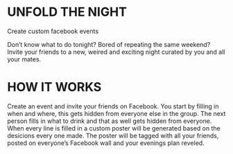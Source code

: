 UNFOLD THE NIGHT
================

Create custom facebook events

Don’t know what to do tonight? Bored of repeating the same weekend? Invite your friends to a new, weired and exciting night curated by you and all your mates.

# HOW IT WORKS

Create an event and invite your friends on Facebook.
You start by filling in when and where, this gets hidden from everyone else in the group.
The next person fills in what to drink and that as well gets hidden from everyone.
When every line is filled in a custom poster will be generated based on the desicions every one made.
The poster will be tagged with all your friends, posted on everyone’s Facebook wall and your evenings plan reveled.
